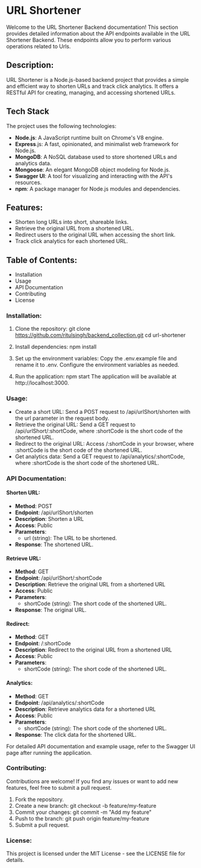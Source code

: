 # URL Shortener

Welcome to the URL Shortener Backend documentation! This section provides detailed information about the API endpoints available in the URL Shortener Backend. These endpoints allow you to perform various operations related to Urls.

## Description:

URL Shortener is a Node.js-based backend project that provides a simple and efficient way to shorten URLs and track click analytics. It offers a RESTful API for creating, managing, and accessing shortened URLs.

## Tech Stack

The project uses the following technologies:

- **Node.js**: A JavaScript runtime built on Chrome's V8 engine.
- **Express**.js: A fast, opinionated, and minimalist web framework for Node.js.
- **MongoDB**: A NoSQL database used to store shortened URLs and analytics data.
- **Mongoose**: An elegant MongoDB object modeling for Node.js.
- **Swagger UI**: A tool for visualizing and interacting with the API's resources.
- **npm**: A package manager for Node.js modules and dependencies.

## Features:

- Shorten long URLs into short, shareable links.
- Retrieve the original URL from a shortened URL.
- Redirect users to the original URL when accessing the short link.
- Track click analytics for each shortened URL.

## Table of Contents:

- Installation
- Usage
- API Documentation
- Contributing
- License

### Installation:

1. Clone the repository:
   git clone https://github.com/ritulsingh/backend_collection.git
   cd url-shortener

2. Install dependencies:
   npm install

3. Set up the environment variables:
   Copy the .env.example file and rename it to .env. Configure the environment variables as needed.

4. Run the application:
   npm start
   The application will be available at http://localhost:3000.

### Usage:

- Create a short URL: Send a POST request to /api/urlShort/shorten with the url parameter in the request body.
- Retrieve the original URL: Send a GET request to /api/urlShort/:shortCode, where :shortCode is the short code of the shortened URL.
- Redirect to the original URL: Access /:shortCode in your browser, where :shortCode is the short code of the shortened URL.
- Get analytics data: Send a GET request to /api/analytics/:shortCode, where :shortCode is the short code of the shortened URL.

### API Documentation:

#### Shorten URL:

- **Method**: POST
- **Endpoint**: /api/urlShort/shorten
- **Description**: Shorten a URL
- **Access**: Public
- **Parameters**:
  - url (string): The URL to be shortened.
- **Response**: The shortened URL.

#### Retrieve URL:

- **Method**: GET
- **Endpoint**: /api/urlShort/:shortCode
- **Description**: Retrieve the original URL from a shortened URL
- **Access**: Public
- **Parameters**:
  - shortCode (string): The short code of the shortened URL.
- **Response**: The original URL.

#### Redirect:

- **Method**: GET
- **Endpoint**: /:shortCode
- **Description**: Redirect to the original URL from a shortened URL
- **Access**: Public
- **Parameters**:
  - shortCode (string): The short code of the shortened URL.

#### Analytics:

- **Method**: GET
- **Endpoint**: /api/analytics/:shortCode
- **Description**: Retrieve analytics data for a shortened URL
- **Access**: Public
- **Parameters**:
  - shortCode (string): The short code of the shortened URL.
- **Response**: The click data for the shortened URL.

For detailed API documentation and example usage, refer to the Swagger UI page after running the application.

### Contributing:

Contributions are welcome! If you find any issues or want to add new features, feel free to submit a pull request.

1. Fork the repository.
2. Create a new branch: git checkout -b feature/my-feature
3. Commit your changes: git commit -m "Add my feature"
4. Push to the branch: git push origin feature/my-feature
5. Submit a pull request.

### License:

This project is licensed under the MIT License - see the LICENSE file for details.

